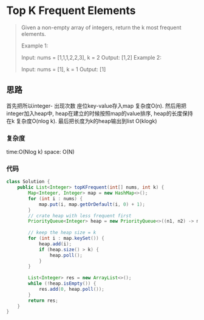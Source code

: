 # Top K Frequent Elements

> Given a non-empty array of integers, return the k most frequent elements.
> 
> Example 1:
> 
> Input: nums = [1,1,1,2,2,3], k = 2
> Output: [1,2]
> Example 2:
> 
> Input: nums = [1], k = 1
> Output: [1]


## 思路
首先把所以integer- 出现次数 座位key-value存入map 复杂度O(n). 然后用把integer加入heap中, heap在建立的时候按照map的value排序, heap的长度保持在k 复杂度O(nlog k). 最后把长度为k的heap输出到list O(klogk)

### 复杂度
time:O(Nlog k) space: O(N)

### 代码
```java
class Solution {
    public List<Integer> topKFrequent(int[] nums, int k) {
        Map<Integer, Integer> map = new HashMap<>();
        for (int i : nums) {
            map.put(i, map.getOrDefault(i, 0) + 1);
        }
        // crate heap with less frequent first
        PriorityQueue<Integer> heap = new PriorityQueue<>((n1, n2) -> map.get(n1) - map.get(n2));
        
        // keep the heap size = k
        for (int i : map.keySet()) {
            heap.add(i);
            if (heap.size() > k) {
                heap.poll();
            }
        }
        
        List<Integer> res = new ArrayList<>();
        while (!heap.isEmpty()) {
            res.add(0, heap.poll());
        }
        return res;
    }
}
```